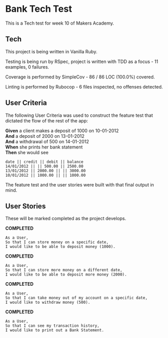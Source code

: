 # Bank Tech Test

This is a Tech test for week 10 of Makers Academy.

## Tech

This project is being written in Vanilla Ruby.

Testing is being run by RSpec, project is written with TDD as a focus - 11 examples, 0 failures.

Coverage is performed by SimpleCov - 86 / 86 LOC (100.0%) covered.

Linting is performed by Rubocop - 6 files inspected, no offenses detected.

## User Criteria

The following User Criteria was used to construct the feature test that dictated the flow of the rest of the app:

**Given** a client makes a deposit of 1000 on 10-01-2012  
**And** a deposit of 2000 on 13-01-2012  
**And** a withdrawal of 500 on 14-01-2012  
**When** she prints her bank statement  
**Then** she would see

```
date || credit || debit || balance
14/01/2012 || || 500.00 || 2500.00
13/01/2012 || 2000.00 || || 3000.00
10/01/2012 || 1000.00 || || 1000.00
```
The feature test and the user stories were built with that final output in mind.

## User Stories

These will be marked completed as the project develops.

**COMPLETED**
```
As a User,
So that I can store money on a specific date,
I would like to be able to deposit money (1000).
```
**COMPLETED**
```
As a User,
So that I can store more money on a different date,
I would like to be able to deposit more money (2000).
```
**COMPLETED**
```
As a User,
So that I can take money out of my account on a specific date,
I would like to withdraw money (500).
```
**COMPLETED**
```
As a User,
So that I can see my transaction history,
I would like to print out a Bank Statement.
```
